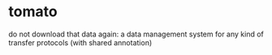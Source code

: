 # tomato
do not download that data again: a data management system for any kind of transfer protocols (with shared annotation)
